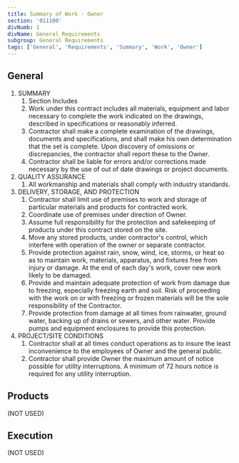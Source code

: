 ```yaml
---
title: Summary of Work - Owner
section: '011100'
divNumb: 1
divName: General Requirements
subgroup: General Requirements
tags: ['General', 'Requirements', 'Summary', 'Work', 'Owner']
---
```


## General

1. SUMMARY
   1. Section Includes
   2. Work under this contract includes all materials, equipment and labor necessary to complete the work indicated on the drawings, described in specifications or reasonably inferred.
   3. Contractor shall make a complete examination of the drawings, documents and specifications, and shall make his own determination that the set is complete. Upon discovery of omissions or discrepancies, the contractor shall report these to the Owner.
   4. Contractor shall be liable for errors and/or corrections made necessary by the use of out of date drawings or project documents.
2. QUALITY ASSURANCE
   1. All workmanship and materials shall comply with industry standards.
3. DELIVERY, STORAGE, AND PROTECTION
   1. Contractor shall limit use of premises to work and storage of particular materials and products for contracted work.
   2. Coordinate use of premises under direction of Owner.
   3. Assume full responsibility for the protection and safekeeping of products under this contract stored on the site.
   4. Move any stored products, under contractor's control, which interfere with operation of the owner or separate contractor.
   5. Provide protection against rain, snow, wind, ice, storms, or heat so as to maintain work, materials, apparatus, and fixtures free from injury or damage. At the end of each day's work, cover new work likely to be damaged.
   6. Provide and maintain adequate protection of work from damage due to freezing, especially freezing earth and soil. Risk of proceeding with the work on or with freezing or frozen materials will be the sole responsibility of the Contractor.
   7. Provide protection from damage at all times from rainwater, ground water, backing up of drains or sewers, and other water. Provide pumps and equipment enclosures to provide this protection.
4. PROJECT/SITE CONDITIONS
   1. Contractor shall at all times conduct operations as to insure the least inconvenience to the employees of Owner and the general public.
   2. Contractor shall provide Owner the maximum amount of notice possible for utility interruptions. A minimum of 72 hours notice is required for any utility interruption.

## Products

(NOT USED)

## Execution

(NOT USED)
